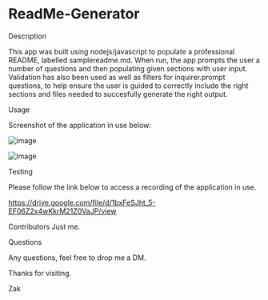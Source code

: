 # ReadMe-Generator

Description

This app was built using nodejs/javascript to populate a professional README, labelled samplereadme.md. When run, the app prompts the user a number of questions and then populating given sections with user input. Validation has also been used as well as filters for inquirer.prompt questions, to help ensure the user is guided to correctly include the right sections and files needed to succesfully generate the right output. 

Usage

Screenshot of the application in use below:

![image](https://user-images.githubusercontent.com/50696365/221429869-9c8305bb-1d51-4077-be2b-f9008d17de4a.png)

![image](https://user-images.githubusercontent.com/50696365/221429890-7911d655-775e-44cd-9f2e-b51db4b27d2c.png)


Testing

Please follow the link below to access a recording of the application in use.

https://drive.google.com/file/d/1bxFeSJht_5-EF06Z2x4wKkrM21Z0VaJP/view

Contributors
Just me.

Questions

Any questions, feel free to drop me a DM. 


Thanks for visiting.

Zak



